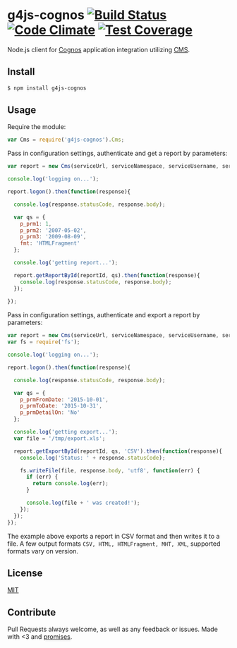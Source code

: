 # g4js-cognos [![Build Status](https://secure.travis-ci.org/AllegiantAir/g4js-cognos.png)](http://travis-ci.org/AllegiantAir/g4js-cognos) [![Code Climate](https://codeclimate.com/github/AllegiantAir/g4js-cognos/badges/gpa.svg)](https://codeclimate.com/github/AllegiantAir/g4js-cognos) [![Test Coverage](https://codeclimate.com/github/AllegiantAir/g4js-cognos/badges/coverage.svg)](https://codeclimate.com/github/AllegiantAir/g4js-cognos/coverage)
Node.js client for [Cognos](http://www-01.ibm.com/software/analytics/cognos/) application integration utilizing [CMS](http://www-03.ibm.com/software/products/en/cognos-mashup-service).

## Install

```sh
$ npm install g4js-cognos
```

## Usage

Require the module:

```js
var Cms = require('g4js-cognos').Cms;
```

Pass in configuration settings, authenticate and get a report by parameters:

```js
var report = new Cms(serviceUrl, serviceNamespace, serviceUsername, servicePassword);

console.log('logging on...');

report.logon().then(function(response){

  console.log(response.statusCode, response.body);

  var qs = {
    p_prm1: 1,
    p_prm2: '2007-05-02',
    p_prm3: '2009-08-09',
    fmt: 'HTMLFragment'
  };

  console.log('getting report...');

  report.getReportById(reportId, qs).then(function(response){
    console.log(response.statusCode, response.body);
  });
  
});
```

Pass in configuration settings, authenticate and export a report by parameters:

```js
var report = new Cms(serviceUrl, serviceNamespace, serviceUsername, servicePassword);
var fs = require('fs');

console.log('logging on...');

report.logon().then(function(response){

  console.log(response.statusCode, response.body);

  var qs = {
    p_prmFromDate: '2015-10-01',
    p_prmToDate: '2015-10-31',
    p_prmDetailOn: 'No'
  };

  console.log('getting export...');
  var file = '/tmp/export.xls';

  report.getExportById(reportId, qs, 'CSV').then(function(response){
    console.log('Status: ' + response.statusCode);

    fs.writeFile(file, response.body, 'utf8', function(err) {
      if (err) {
        return console.log(err);
      }

      console.log(file + ' was created!');
    });
  });
});
```

The example above exports a report in CSV format and then writes it to a file. A few output formats
`CSV, HTML, HTMLFragment, MHT, XML`, supported formats vary on version.

## License

[MIT](LICENSE)

## Contribute

Pull Requests always welcome, as well as any feedback or issues. Made with <3 and [promises](http://documentup.com/kriskowal/q/).